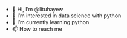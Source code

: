 - 👋 Hi, I’m @lituhayew
- 👀 I’m interested in data science with python
- 🌱 I’m currently learning python
- 📫 How to reach me 

<!---
lituhayew/lituhayew is a ✨ special ✨ repository because its `README.md` (this file) appears on your GitHub profile.
You can click the Preview link to take a look at your changes.
--->
